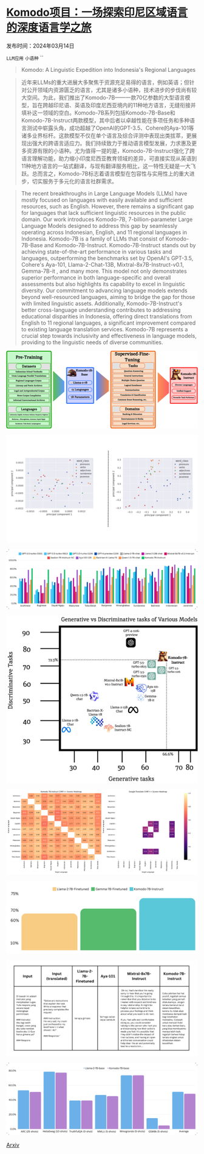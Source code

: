 # [Komodo项目：一场探索印尼区域语言的深度语言学之旅](https://arxiv.org/abs/2403.09362)

发布时间：2024年03月14日

`LLM应用` `小语种` ``

> Komodo: A Linguistic Expedition into Indonesia's Regional Languages

> 近年来LLMs的重大进展大多聚焦于资源充足易得的语言，例如英语；但针对公开领域内资源匮乏的语言，尤其是诸多小语种，技术进步的步伐尚有较大空间。为此，我们推出了Komodo-7B——一款70亿参数的大型语言模型，旨在跨越印尼语、英语及印度尼西亚境内的11种地方语言，无缝衔接并填补这一领域的空白。Komodo-7B系列包括Komodo-7B-Base和Komodo-7B-Instruct两款模型，其中后者以卓越性能在多项任务和多种语言测试中崭露头角，成功超越了OpenAI的GPT-3.5、Cohere的Aya-101等诸多业界标杆。这款模型不仅在单个语言及综合评测中表现出类拔萃，更展现出强大的跨语言适应力。我们持续致力于推动语言模型发展，力求惠及更多资源有限的小语种。尤为值得一提的是，Komodo-7B-Instruct强化了跨语言理解功能，助力缩小印度尼西亚教育领域的差异，可直接实现从英语到11种地方语言的一站式翻译，与现有翻译服务相比，这一特性无疑是一大飞跃。总而言之，Komodo-7B标志着语言模型在包容性与实用性上的重大进步，切实服务于多元化的语言社群需求。

> The recent breakthroughs in Large Language Models (LLMs) have mostly focused on languages with easily available and sufficient resources, such as English. However, there remains a significant gap for languages that lack sufficient linguistic resources in the public domain. Our work introduces Komodo-7B, 7-billion-parameter Large Language Models designed to address this gap by seamlessly operating across Indonesian, English, and 11 regional languages in Indonesia. Komodo-7B is a family of LLMs that consist of Komodo-7B-Base and Komodo-7B-Instruct. Komodo-7B-Instruct stands out by achieving state-of-the-art performance in various tasks and languages, outperforming the benchmarks set by OpenAI's GPT-3.5, Cohere's Aya-101, Llama-2-Chat-13B, Mixtral-8x7B-Instruct-v0.1, Gemma-7B-it , and many more. This model not only demonstrates superior performance in both language-specific and overall assessments but also highlights its capability to excel in linguistic diversity. Our commitment to advancing language models extends beyond well-resourced languages, aiming to bridge the gap for those with limited linguistic assets. Additionally, Komodo-7B-Instruct's better cross-language understanding contributes to addressing educational disparities in Indonesia, offering direct translations from English to 11 regional languages, a significant improvement compared to existing language translation services. Komodo-7B represents a crucial step towards inclusivity and effectiveness in language models, providing to the linguistic needs of diverse communities.

![Komodo项目：一场探索印尼区域语言的深度语言学之旅](../../../paper_images/2403.09362/x1.png)

![Komodo项目：一场探索印尼区域语言的深度语言学之旅](../../../paper_images/2403.09362/chart-8.png)

![Komodo项目：一场探索印尼区域语言的深度语言学之旅](../../../paper_images/2403.09362/x2.png)

![Komodo项目：一场探索印尼区域语言的深度语言学之旅](../../../paper_images/2403.09362/x3.png)

![Komodo项目：一场探索印尼区域语言的深度语言学之旅](../../../paper_images/2403.09362/merged_heatmaps.png)

![Komodo项目：一场探索印尼区域语言的深度语言学之旅](../../../paper_images/2403.09362/chart-3-1.png)

![Komodo项目：一场探索印尼区域语言的深度语言学之旅](../../../paper_images/2403.09362/manual_instructions.png)

![Komodo项目：一场探索印尼区域语言的深度语言学之旅](../../../paper_images/2403.09362/x4.png)

[Arxiv](https://arxiv.org/abs/2403.09362)